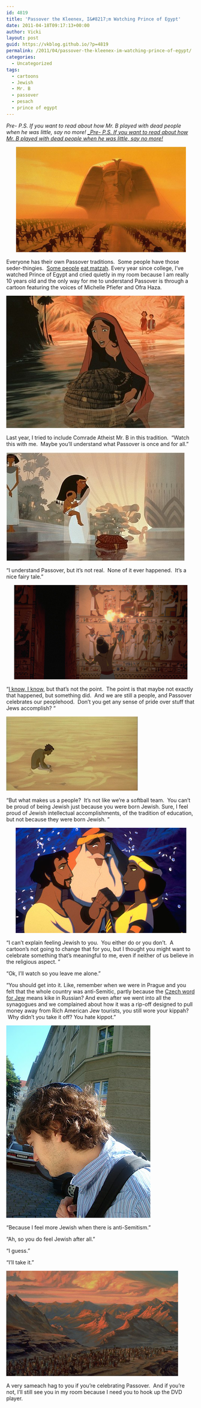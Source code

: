 ```yaml
---
id: 4819
title: 'Passover the Kleenex, I&#8217;m Watching Prince of Egypt'
date: 2011-04-18T09:17:13+00:00
author: Vicki
layout: post
guid: https://vkblog.github.io/?p=4819
permalink: /2011/04/passover-the-kleenex-im-watching-prince-of-egypt/
categories:
  - Uncategorized
tags:
  - cartoons
  - Jewish
  - Mr. B
  - passover
  - pesach
  - prince of egypt
---
```

_Pre- P.S. If you want to read about how Mr. B played with dead people when he was little, say no more! [_Pre- P.S. If you want to read about how Mr. B played with dead people when he was little, say no more!](http://www.taminginsanity.com/2011/04/ahhh-sweet-memories.html)_ 

<p style="text-align: center;">
  <a href="https://raw.githubusercontent.com/vkblog/vkblog.github.io/master/public/img/2011/04/poe.jpg"><img class="aligncenter size-full wp-image-4826" title="poe" src="https://raw.githubusercontent.com/vkblog/vkblog.github.io/master/public/img/2011/04/poe.jpg" alt="" width="453" height="280" /></a>
</p>

Everyone has their own Passover traditions.  Some people have those seder-thingies.  [Some people](https://raw.githubusercontent.com/vkblog/vkblog.github.io/master/public/img/2010/03/PassoverLogo101.png) [eat matzah](https://vkblog.github.io/2011/03/15/you-know-its-spring-when-a-5-lb-box-of-matzah-from-amazon-arrives-on-your-doorstep/). Every year since college, I&#8217;ve watched Prince of Egypt and cried quietly in my room because I am really 10 years old and the only way for me to understand Passover is through a cartoon featuring the voices of Michelle Pfiefer and Ofra Haza.

[<img class="aligncenter size-full wp-image-4820" title="the_prince_of_egypt" src="https://raw.githubusercontent.com/vkblog/vkblog.github.io/master/public/img/2011/04/the_prince_of_egypt.jpg" alt="" width="475" height="352" />](https://raw.githubusercontent.com/vkblog/vkblog.github.io/master/public/img/2011/04/the_prince_of_egypt.jpg)

Last year, I tried to include Comrade Atheist Mr. B in this tradition.  &#8220;Watch this with me.  Maybe you&#8217;ll understand what Passover is once and for all.&#8221;

[<img class="aligncenter size-full wp-image-4824" title="PrinceOfEgyptQueen01" src="https://raw.githubusercontent.com/vkblog/vkblog.github.io/master/public/img/2011/04/PrinceOfEgyptQueen01.jpg" alt="" width="475" height="288" />](https://raw.githubusercontent.com/vkblog/vkblog.github.io/master/public/img/2011/04/PrinceOfEgyptQueen01.jpg)

&#8220;I understand Passover, but it&#8217;s not real.  None of it ever happened.  It&#8217;s a nice fairy tale.&#8221;

<p style="text-align: center;">
  <a href="https://raw.githubusercontent.com/vkblog/vkblog.github.io/master/public/img/2011/04/wall.jpg"><img class="aligncenter size-full wp-image-4825" title="wall" src="https://raw.githubusercontent.com/vkblog/vkblog.github.io/master/public/img/2011/04/wall.jpg" alt="" width="462" height="251" /></a>
</p>

<p style="text-align: left;">
  &#8220;<a href="http://www.beliefnet.com/Faiths/Judaism/2004/12/Did-The-Exodus-Really-Happen.aspx">I know, I know,</a> but that&#8217;s not the point.  The point is that maybe not exactly that happened, but something did.  And we are still a people, and Passover celebrates our peoplehood.  Don&#8217;t you get any sense of pride over stuff that Jews accomplish? &#8220;
</p>

[<img class="aligncenter size-full wp-image-4822" title="dust1" src="https://raw.githubusercontent.com/vkblog/vkblog.github.io/master/public/img/2011/04/dust1.jpg" alt="" width="350" height="197" />](https://raw.githubusercontent.com/vkblog/vkblog.github.io/master/public/img/2011/04/dust1.jpg)

&#8220;But what makes us a people?  It&#8217;s not like we&#8217;re a softball team.  You can&#8217;t be proud of being Jewish just because you were born Jewish. Sure, I feel proud of Jewish intellectual accomplishments, of the tradition of education, but not because they were born Jewish. &#8221;

<p style="text-align: center;">
  <a href="https://raw.githubusercontent.com/vkblog/vkblog.github.io/master/public/img/2011/04/tzipporahmoshe.jpg"><img class="aligncenter size-full wp-image-4827" title="tzipporahmoshe" src="https://raw.githubusercontent.com/vkblog/vkblog.github.io/master/public/img/2011/04/tzipporahmoshe.jpg" alt="" width="455" height="280" /></a>
</p>

&#8220;I can&#8217;t explain feeling Jewish to you.  You either do or you don&#8217;t.  A cartoon&#8217;s not going to change that for you, but I thought you might want to celebrate something that&#8217;s meaningful to me, even if neither of us believe in the religious aspect. &#8221;

&#8220;Ok, I&#8217;ll watch so you leave me alone.&#8221;

&#8220;You should get into it. Like, remember when we were in Prague and you felt that the whole country was anti-Semitic, partly because the [Czech word for Jew](http://cs.wikipedia.org/wiki/%C5%BDid%C3%A9) means kike in Russian? And even after we went into all the synagogues and we complained about how it was a rip-off designed to pull money away from Rich American Jew tourists, you still wore your kippah?  Why didn&#8217;t you take it off? You hate kippot.&#8221;

[<img class="aligncenter size-full wp-image-4829" title="kippah" src="https://raw.githubusercontent.com/vkblog/vkblog.github.io/master/public/img/2011/04/kippah.jpg" alt="" width="384" height="512" />](https://raw.githubusercontent.com/vkblog/vkblog.github.io/master/public/img/2011/04/kippah.jpg)

&#8220;Because I feel more Jewish when there is anti-Semitism.&#8221;

&#8220;Ah, so you do feel Jewish after all.&#8221;

&#8220;I guess.&#8221;

&#8220;I&#8217;ll take it.&#8221;

<img title="torah" src="https://raw.githubusercontent.com/vkblog/vkblog.github.io/master/public/img/2011/04/torah.jpg" alt="" width="458" height="280" />

A very sameach hag to you if you&#8217;re celebrating Passover.  And if you&#8217;re not, I&#8217;ll still see you in my room because I need you to hook up the DVD player.

<div>
  <span style="color: #0000ee; -webkit-text-decorations-in-effect: underline;"><br /> </span>
</div>